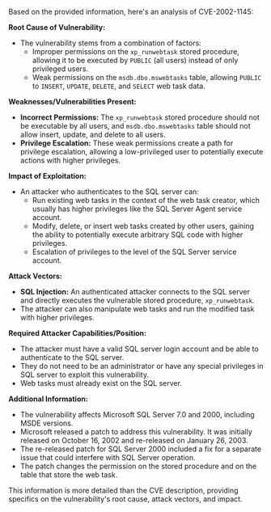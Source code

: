 Based on the provided information, here's an analysis of CVE-2002-1145:

**Root Cause of Vulnerability:**
- The vulnerability stems from a combination of factors:
    - Improper permissions on the `xp_runwebtask` stored procedure, allowing it to be executed by `PUBLIC` (all users) instead of only privileged users.
    - Weak permissions on the `msdb.dbo.mswebtasks` table, allowing `PUBLIC` to `INSERT`, `UPDATE`, `DELETE`, and `SELECT` web task data.

**Weaknesses/Vulnerabilities Present:**
- **Incorrect Permissions:** The `xp_runwebtask` stored procedure should not be executable by all users, and `msdb.dbo.mswebtasks` table should not allow insert, update, and delete to all users.
- **Privilege Escalation:** These weak permissions create a path for privilege escalation, allowing a low-privileged user to potentially execute actions with higher privileges.

**Impact of Exploitation:**
- An attacker who authenticates to the SQL server can:
    - Run existing web tasks in the context of the web task creator, which usually has higher privileges like the SQL Server Agent service account.
    - Modify, delete, or insert web tasks created by other users, gaining the ability to potentially execute arbitrary SQL code with higher privileges.
    - Escalation of privileges to the level of the SQL Server service account.

**Attack Vectors:**
- **SQL Injection:** An authenticated attacker connects to the SQL server and directly executes the vulnerable stored procedure, `xp_runwebtask`.
- The attacker can also manipulate web tasks and run the modified task with higher privileges.

**Required Attacker Capabilities/Position:**
- The attacker must have a valid SQL server login account and be able to authenticate to the SQL server.
- They do not need to be an administrator or have any special privileges in SQL server to exploit this vulnerability.
- Web tasks must already exist on the SQL server.

**Additional Information:**
- The vulnerability affects Microsoft SQL Server 7.0 and 2000, including MSDE versions.
- Microsoft released a patch to address this vulnerability. It was initially released on October 16, 2002 and re-released on January 26, 2003.
- The re-released patch for SQL Server 2000 included a fix for a separate issue that could interfere with SQL Server operation.
- The patch changes the permission on the stored procedure and on the table that store the web task.

This information is more detailed than the CVE description, providing specifics on the vulnerability's root cause, attack vectors, and impact.